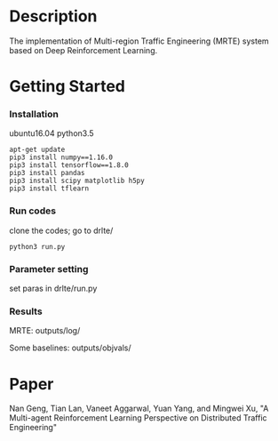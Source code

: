 # Description
The implementation of Multi-region Traffic Engineering (MRTE) system based on Deep Reinforcement Learning. 

# Getting Started
### Installation
ubuntu16.04 python3.5
```
apt-get update
pip3 install numpy==1.16.0
pip3 install tensorflow==1.8.0
pip3 install pandas
pip3 install scipy matplotlib h5py
pip3 install tflearn
```
### Run codes
clone the codes; go to drlte/
```
python3 run.py
```

### Parameter setting
set paras in drlte/run.py

### Results
MRTE: outputs/log/

Some baselines: outputs/objvals/

# Paper
Nan Geng, Tian Lan, Vaneet Aggarwal, Yuan Yang, and Mingwei Xu, "A Multi-agent Reinforcement Learning Perspective on Distributed Traffic Engineering"



